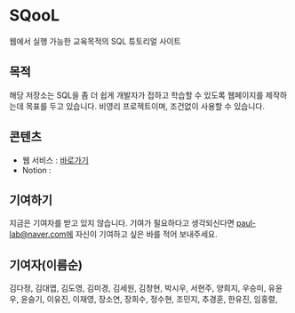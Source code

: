 # SQooL

웹에서 실행 가능한 교육목적의 SQL 튜토리얼 사이트

## 목적

해당 저장소는 SQL을 좀 더 쉽게 개발자가 접하고 학습할 수 있도록 웹페이지를 제작하는데 목표를 두고 있습니다. 비영리 프로젝트이며, 조건없이 사용할 수 있습니다.

## 콘텐츠

-   웹 서비스 : [바로가기](https://flexngrid.com/)
-   Notion :

## 기여하기

지금은 기여자를 받고 있지 않습니다. 기여가 필요하다고 생각되신다면 paul-lab@naver.com에 자신이 기여하고 싶은 바를 적어 보내주세요.

## 기여자(이름순)
김다정, 김대엽, 김도영, 김미경, 김세원, 김창현, 박시우, 서현주, 양희지, 우승미, 유윤우, 윤슬기, 이유진, 이재영, 장소연, 장희수, 정수현, 조민지, 추경훈, 한유진, 임홍렬, 
